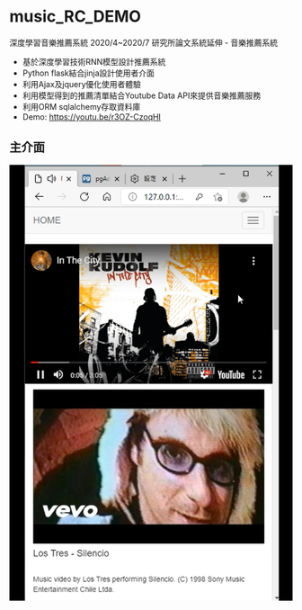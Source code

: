 # music_RC_DEMO

深度學習音樂推薦系統
2020/4~2020/7
研究所論文系統延伸 - 音樂推薦系統
- 基於深度學習技術RNN模型設計推薦系統
- Python flask結合jinja設計使用者介面
- 利用Ajax及jquery優化使用者體驗
- 利用模型得到的推薦清單結合Youtube Data API來提供音樂推薦服務
- 利用ORM sqlalchemy存取資料庫
- Demo: https://youtu.be/r3OZ-CzoqHI


## 主介面
![image](music_fg.png)